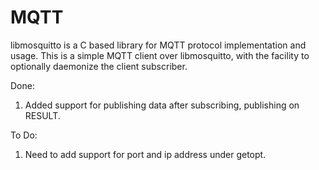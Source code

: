 # MQTT
libmosquitto is a C based library for MQTT protocol implementation and usage.
This is a simple MQTT client over libmosquitto, with the facility to optionally daemonize 
the client subscriber. 

Done:
1. Added support for publishing data after subscribing, publishing on RESULT. 

To Do: 
1. Need to add support for port and ip address under getopt.
